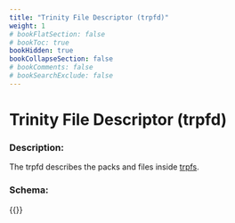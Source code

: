 ```yaml
---
title: "Trinity File Descriptor (trpfd)"
weight: 1
# bookFlatSection: false
# bookToc: true
bookHidden: true
bookCollapseSection: false
# bookComments: false
# bookSearchExclude: false
---
```

# Trinity File Descriptor (trpfd)

### Description:

The trpfd describes the packs and files inside [trpfs](../trpfs).

### Schema:

{{<github repo="pkZukan/PokeDocs" file="/SV/Flatbuffers/filesystem/trpfd.fbs" lang="ts">}}

